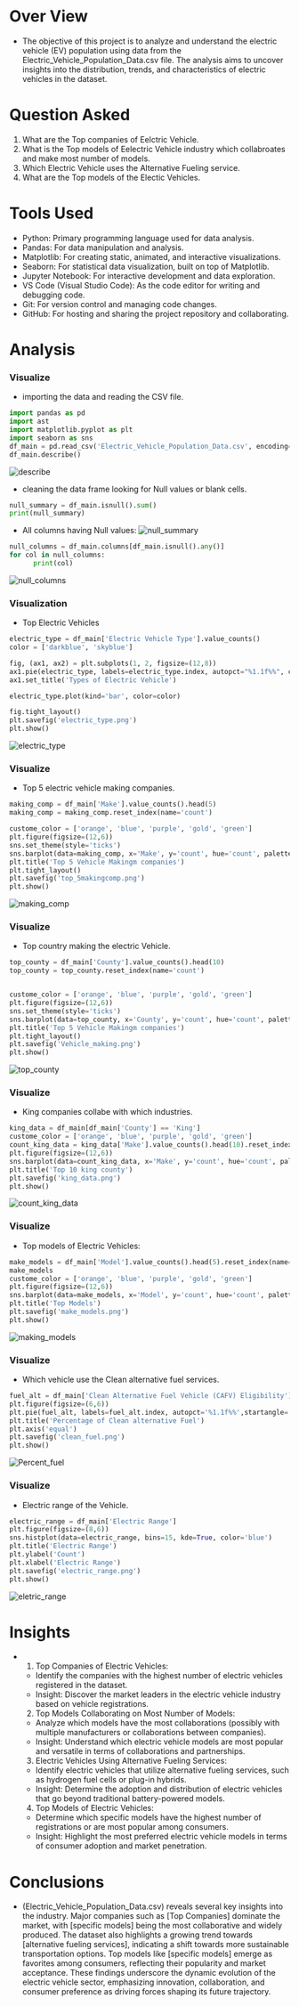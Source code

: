 # Over View

- The objective of this project is to analyze and understand the electric vehicle (EV) population using data from the Electric_Vehicle_Population_Data.csv file. The analysis aims to uncover insights into the distribution, trends, and characteristics of electric vehicles in the dataset.

# Question Asked

1.  What are the Top companies of Eelctric Vehicle.
2.  What is the Top models of Eelectric Vehicle industry which collabroates and make most number of models.
3.  Which Electric Vehicle uses the Alternative Fueling service.
4.  What are the Top models of the Electic Vehicles.

# Tools Used

- Python: Primary programming language used for data analysis.
- Pandas: For data manipulation and analysis.
- Matplotlib: For creating static, animated, and interactive visualizations.
- Seaborn: For statistical data visualization, built on top of Matplotlib.
- Jupyter Notebook: For interactive development and data exploration.
- VS Code (Visual Studio Code): As the code editor for writing and debugging code.
- Git: For version control and managing code changes.
- GitHub: For hosting and sharing the project repository and collaborating.

# Analysis

### Visualize

- importing the data and reading the CSV file.

```py
import pandas as pd
import ast
import matplotlib.pyplot as plt
import seaborn as sns
df_main = pd.read_csv('Electric_Vehicle_Population_Data.csv', encoding='UTF8')
df_main.describe()
```

![describe](Assets/data_frame.png)

- cleaning the data frame looking for Null values or blank cells.

```py
null_summary = df_main.isnull().sum()
print(null_summary)
```

- All columns having Null values:
  ![null_summary](Assets/blank.png)

```py
null_columns = df_main.columns[df_main.isnull().any()]
for col in null_columns:
      print(col)
```

![null_columns](Assets/blank_columns.png)

### Visualization

- Top Electric Vehicles

```py
electric_type = df_main['Electric Vehicle Type'].value_counts()
color = ['darkblue', 'skyblue']

fig, (ax1, ax2) = plt.subplots(1, 2, figsize=(12,8))
ax1.pie(electric_type, labels=electric_type.index, autopct="%1.1f%%", colors = color, startangle=90, wedgeprops={'width': 0.3})
ax1.set_title('Types of Electric Vehicle')

electric_type.plot(kind='bar', color=color)

fig.tight_layout()
plt.savefig('electric_type.png')
plt.show()
```

![electric_type](Assets/electric_type.png)

### Visualize

- Top 5 electric vehicle making companies.

```py
making_comp = df_main['Make'].value_counts().head(5)
making_comp = making_comp.reset_index(name='count')

custome_color = ['orange', 'blue', 'purple', 'gold', 'green']
plt.figure(figsize=(12,6))
sns.set_theme(style='ticks')
sns.barplot(data=making_comp, x='Make', y='count', hue='count', palette=custome_color)
plt.title('Top 5 Vehicle Makingm companies')
plt.tight_layout()
plt.savefig('top_5makingcomp.png')
plt.show()
```

![making_comp](Assets/top_5makingcomp.png)

### Visualize

- Top country making the electric Vehicle.

```py
top_county = df_main['County'].value_counts().head(10)
top_county = top_county.reset_index(name='count')


custome_color = ['orange', 'blue', 'purple', 'gold', 'green']
plt.figure(figsize=(12,6))
sns.set_theme(style='ticks')
sns.barplot(data=top_county, x='County', y='count', hue='count', palette=custome_color)
plt.title('Top 5 Vehicle Makingm companies')
plt.tight_layout()
plt.savefig('Vehicle_making.png')
plt.show()

```

![top_county](Assets/Vehicle_making.png)

### Visualize

- King companies collabe with which industries.

```py
king_data = df_main[df_main['County'] == 'King']
custome_color = ['orange', 'blue', 'purple', 'gold', 'green']
count_king_data = king_data['Make'].value_counts().head(10).reset_index(name='count')
plt.figure(figsize=(12,6))
sns.barplot(data=count_king_data, x='Make', y='count', hue='count', palette=custome_color)
plt.title('Top 10 king county')
plt.savefig('king_data.png')
plt.show()
```

![count_king_data](Assets/king_data.png)

### Visualize

- Top models of Electric Vehicles:

```py
make_models = df_main['Model'].value_counts().head(5).reset_index(name='count')
make_models
custome_color = ['orange', 'blue', 'purple', 'gold', 'green']
plt.figure(figsize=(12,6))
sns.barplot(data=make_models, x='Model', y='count', hue='count', palette=custome_color)
plt.title('Top Models')
plt.savefig('make_models.png')
plt.show()
```

![making_models](Assets/make_models.png)

### Visualize

- Which vehicle use the Clean alternative fuel services.

```py
fuel_alt = df_main['Clean Alternative Fuel Vehicle (CAFV) Eligibility'].value_counts()
plt.figure(figsize=(6,6))
plt.pie(fuel_alt, labels=fuel_alt.index, autopct='%1.1f%%',startangle= 90,  colors=custome_color)
plt.title('Percentage of Clean alternative Fuel')
plt.axis('equal')
plt.savefig('clean_fuel.png')
plt.show()
```

![Percent_fuel](Assets/clean_fuel.png)

### Visualize

- Electric range of the Vehicle.

```py
electric_range = df_main['Electric Range']
plt.figure(figsize=(8,6))
sns.histplot(data=electric_range, bins=15, kde=True, color='blue')
plt.title('Electric Range')
plt.ylabel('Count')
plt.xlabel('Electric Range')
plt.savefig('electric_range.png')
plt.show()
```

![eletric_range](Assets/electric_range.png)

# Insights

- 1. Top Companies of Electric Vehicles:
  - Identify the companies with the highest number of electric vehicles registered in the dataset.
  - Insight: Discover the market leaders in the electric vehicle industry based on vehicle registrations.
  2.  Top Models Collaborating on Most Number of Models:
  - Analyze which models have the most collaborations (possibly with multiple manufacturers or collaborations between companies).
  - Insight: Understand which electric vehicle models are most popular and versatile in terms of collaborations and partnerships.
  3.  Electric Vehicles Using Alternative Fueling Services:
  - Identify electric vehicles that utilize alternative fueling services, such as hydrogen fuel cells or plug-in hybrids.
  - Insight: Determine the adoption and distribution of electric vehicles that go beyond traditional battery-powered models.
  4.  Top Models of Electric Vehicles:
  - Determine which specific models have the highest number of registrations or are most popular among consumers.
  - Insight: Highlight the most preferred electric vehicle models in terms of consumer adoption and market penetration.

# Conclusions

- (Electric_Vehicle_Population_Data.csv) reveals several key insights into the industry. Major companies such as [Top Companies] dominate the market, with [specific models] being the most collaborative and widely produced. The dataset also highlights a growing trend towards [alternative fueling services], indicating a shift towards more sustainable transportation options. Top models like [specific models] emerge as favorites among consumers, reflecting their popularity and market acceptance. These findings underscore the dynamic evolution of the electric vehicle sector, emphasizing innovation, collaboration, and consumer preference as driving forces shaping its future trajectory.
